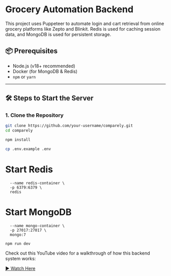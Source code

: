 # Grocery Automation Backend

This project uses Puppeteer to automate login and cart retrieval from online grocery platforms like Zepto and Blinkit. Redis is used for caching session data, and MongoDB is used for persistent storage.

## 📦 Prerequisites

- Node.js (v18+ recommended)
- Docker (for MongoDB & Redis)
- `npm` or `yarn`

---

## 🛠️ Steps to Start the Server

### 1. Clone the Repository

```bash
git clone https://github.com/your-username/comparely.git
cd comparely

npm install

cp .env.example .env
```
# Start Redis
```docker run -d \
  --name redis-container \
  -p 6379:6379 \
  redis
```
# Start MongoDB
```docker run -d \
  --name mongo-container \
  -p 27017:27017 \
  mongo:7
```
```
npm run dev

```
Check out this YouTube video for a walkthrough of how this backend system works:

[▶️ Watch Here](https://youtu.be/KEaEE2Spv-I)
